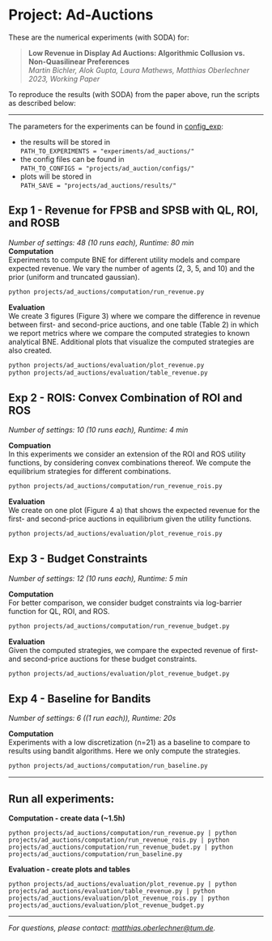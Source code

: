 # Project: Ad-Auctions
These are the numerical experiments (with SODA) for:

>**Low Revenue in Display Ad Auctions: Algorithmic Collusion vs. Non-Quasilinear Preferences**<br>
*Martin Bichler, Alok Gupta, Laura Mathews, Matthias Oberlechner<br> 2023, Working Paper*

To reproduce the results (with SODA) from the paper above, run the scripts as described below:

---
The parameters for the experiments can be found in [config_exp](config_exp.py):
- the results will be stored in<br> `PATH_TO_EXPERIMENTS = "experiments/ad_auctions/"` 
- the config files can be found in<br> `PATH_TO_CONFIGS = "projects/ad_auction/configs/"`
- plots will be stored in<br> `PATH_SAVE = "projects/ad_auctions/results/"`

## Exp 1 - Revenue for FPSB and SPSB with QL, ROI, and ROSB
*Number of settings: 48 (10 runs each), Runtime: 80 min*  <br>
**Computation**<br>
Experiments to compute BNE for different utility models and compare expected revenue.
We vary the number of agents (2, 3, 5, and 10) and the prior (uniform and truncated gaussian).
```bash
python projects/ad_auctions/computation/run_revenue.py
```
**Evaluation**<br>
We create 3 figures (Figure 3) where we compare the difference in revenue between first- and second-price auctions, and one table (Table 2) in which we report metrics where we compare the computed strategies to known analytical BNE.
Additional plots that visualize the computed strategies are also created.
```bash
python projects/ad_auctions/evaluation/plot_revenue.py
python projects/ad_auctions/evaluation/table_revenue.py
```

## Exp 2 - ROIS: Convex Combination of ROI and ROS
*Number of settings: 10 (10 runs each), Runtime: 4 min*

**Compuation**<br>
In this experiments we consider an extension of the ROI and ROS utility functions, by considering convex combinations thereof. We compute the equilibrium strategies for different combinations.
```bash
python projects/ad_auctions/computation/run_revenue_rois.py
```

**Evaluation**<br>
We create on one plot (Figure 4 a) that shows the expected revenue for the first- and second-price auctions in equilibrium given the utility functions.
```bash
python projects/ad_auctions/evaluation/plot_revenue_rois.py
```

## Exp 3 - Budget Constraints
*Number of settings: 12 (10 runs each), Runtime: 5 min* 

**Computation**<br>
For better comparison, we consider budget constraints via log-barrier function for QL, ROI, and ROS. 
```bash
python projects/ad_auctions/computation/run_revenue_budget.py
```

**Evaluation**<br>
Given the computed strategies, we compare the expected revenue of first- and second-price auctions for these budget constraints.
```bash
python projects/ad_auctions/evaluation/plot_revenue_budget.py
```

## Exp 4 - Baseline for Bandits
*Number of settings: 6 ((1 run each)), Runtime: 20s*

**Computation**<br>
Experiments with a low discretization (n=21) as a baseline to compare to results using bandit algorithms. Here we only compute the strategies.
```bash
python projects/ad_auctions/computation/run_baseline.py
```
---
## Run all experiments:<br>

**Computation - create data (~1.5h)**
```
python projects/ad_auctions/computation/run_revenue.py | python projects/ad_auctions/computation/run_revenue_rois.py | python projects/ad_auctions/computation/run_revenue_budet.py | python projects/ad_auctions/computation/run_baseline.py
```
**Evaluation - create plots and tables**
```
python projects/ad_auctions/evaluation/plot_revenue.py | python projects/ad_auctions/evaluation/table_revenue.py | python projects/ad_auctions/evaluation/plot_revenue_rois.py | python projects/ad_auctions/evaluation/plot_revenue_budget.py
```
---
*For questions, please contact: matthias.oberlechner@tum.de.*